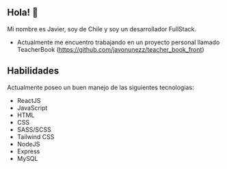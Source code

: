 ## Hola! 👋

Mi nombre es Javier, soy de Chile y soy un desarrollador FullStack.

- Actualmente me encuentro trabajando en un proyecto personal llamado TeacherBook (https://github.com/javonunezz/teacher_book_front)

## Habilidades

Actualmente poseo un buen manejo de las siguientes tecnologias:

- ReactJS
- JavaScript
- HTML
- CSS
- SASS/SCSS
- Tailwind CSS
- NodeJS
- Express
- MySQL
